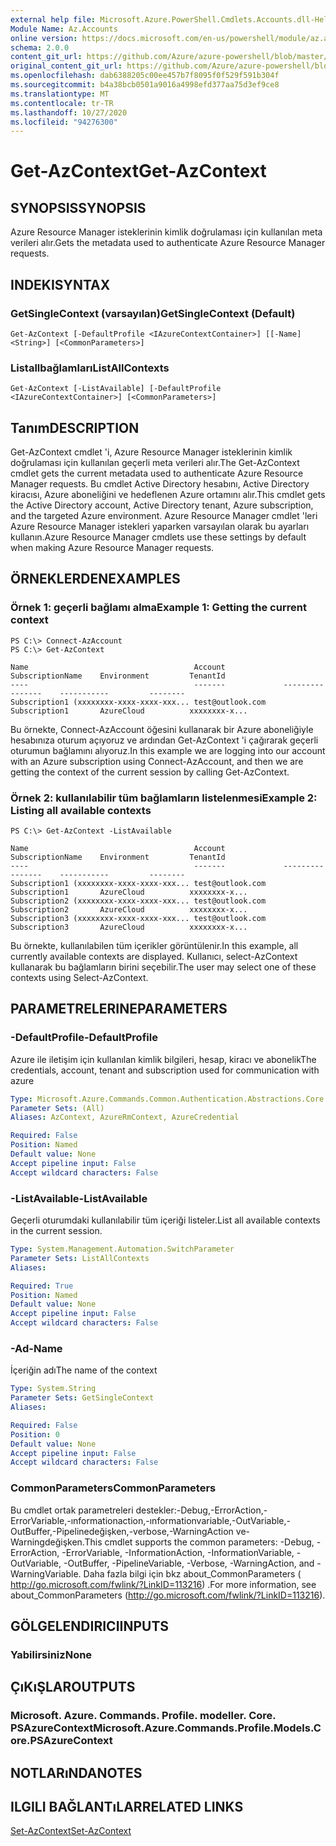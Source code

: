 ```yaml
---
external help file: Microsoft.Azure.PowerShell.Cmdlets.Accounts.dll-Help.xml
Module Name: Az.Accounts
online version: https://docs.microsoft.com/en-us/powershell/module/az.accounts/get-azcontext
schema: 2.0.0
content_git_url: https://github.com/Azure/azure-powershell/blob/master/src/Accounts/Accounts/help/Get-AzContext.md
original_content_git_url: https://github.com/Azure/azure-powershell/blob/master/src/Accounts/Accounts/help/Get-AzContext.md
ms.openlocfilehash: dab6388205c00ee457b7f8095f0f529f591b304f
ms.sourcegitcommit: b4a38bcb0501a9016a4998efd377aa75d3ef9ce8
ms.translationtype: MT
ms.contentlocale: tr-TR
ms.lasthandoff: 10/27/2020
ms.locfileid: "94276300"
---
```

# <span data-ttu-id="79c33-101">Get-AzContext</span><span class="sxs-lookup"><span data-stu-id="79c33-101">Get-AzContext</span></span>

## <span data-ttu-id="79c33-102">SYNOPSIS</span><span class="sxs-lookup"><span data-stu-id="79c33-102">SYNOPSIS</span></span>
<span data-ttu-id="79c33-103">Azure Resource Manager isteklerinin kimlik doğrulaması için kullanılan meta verileri alır.</span><span class="sxs-lookup"><span data-stu-id="79c33-103">Gets the metadata used to authenticate Azure Resource Manager requests.</span></span>

## <span data-ttu-id="79c33-104">INDEKI</span><span class="sxs-lookup"><span data-stu-id="79c33-104">SYNTAX</span></span>

### <span data-ttu-id="79c33-105">GetSingleContext (varsayılan)</span><span class="sxs-lookup"><span data-stu-id="79c33-105">GetSingleContext (Default)</span></span>
```
Get-AzContext [-DefaultProfile <IAzureContextContainer>] [[-Name] <String>] [<CommonParameters>]
```

### <span data-ttu-id="79c33-106">Listallbağlamları</span><span class="sxs-lookup"><span data-stu-id="79c33-106">ListAllContexts</span></span>
```
Get-AzContext [-ListAvailable] [-DefaultProfile <IAzureContextContainer>] [<CommonParameters>]
```

## <span data-ttu-id="79c33-107">Tanım</span><span class="sxs-lookup"><span data-stu-id="79c33-107">DESCRIPTION</span></span>
<span data-ttu-id="79c33-108">Get-AzContext cmdlet 'i, Azure Resource Manager isteklerinin kimlik doğrulaması için kullanılan geçerli meta verileri alır.</span><span class="sxs-lookup"><span data-stu-id="79c33-108">The Get-AzContext cmdlet gets the current metadata used to authenticate Azure Resource Manager requests.</span></span>
<span data-ttu-id="79c33-109">Bu cmdlet Active Directory hesabını, Active Directory kiracısı, Azure aboneliğini ve hedeflenen Azure ortamını alır.</span><span class="sxs-lookup"><span data-stu-id="79c33-109">This cmdlet gets the Active Directory account, Active Directory tenant, Azure subscription, and the targeted Azure environment.</span></span>
<span data-ttu-id="79c33-110">Azure Resource Manager cmdlet 'leri Azure Resource Manager istekleri yaparken varsayılan olarak bu ayarları kullanın.</span><span class="sxs-lookup"><span data-stu-id="79c33-110">Azure Resource Manager cmdlets use these settings by default when making Azure Resource Manager requests.</span></span>

## <span data-ttu-id="79c33-111">ÖRNEKLERDEN</span><span class="sxs-lookup"><span data-stu-id="79c33-111">EXAMPLES</span></span>

### <span data-ttu-id="79c33-112">Örnek 1: geçerli bağlamı alma</span><span class="sxs-lookup"><span data-stu-id="79c33-112">Example 1: Getting the current context</span></span>
```
PS C:\> Connect-AzAccount
PS C:\> Get-AzContext

Name                                     Account             SubscriptionName    Environment         TenantId
----                                     -------             ----------------    -----------         --------
Subscription1 (xxxxxxxx-xxxx-xxxx-xxx... test@outlook.com    Subscription1       AzureCloud          xxxxxxxx-x...
```

<span data-ttu-id="79c33-113">Bu örnekte, Connect-AzAccount öğesini kullanarak bir Azure aboneliğiyle hesabınıza oturum açıyoruz ve ardından Get-AzContext 'i çağırarak geçerli oturumun bağlamını alıyoruz.</span><span class="sxs-lookup"><span data-stu-id="79c33-113">In this example we are logging into our account with an Azure subscription using Connect-AzAccount, and then we are getting the context of the current session by calling Get-AzContext.</span></span>

### <span data-ttu-id="79c33-114">Örnek 2: kullanılabilir tüm bağlamların listelenmesi</span><span class="sxs-lookup"><span data-stu-id="79c33-114">Example 2: Listing all available contexts</span></span>
```
PS C:\> Get-AzContext -ListAvailable

Name                                     Account             SubscriptionName    Environment         TenantId
----                                     -------             ----------------    -----------         --------
Subscription1 (xxxxxxxx-xxxx-xxxx-xxx... test@outlook.com    Subscription1       AzureCloud          xxxxxxxx-x...
Subscription2 (xxxxxxxx-xxxx-xxxx-xxx... test@outlook.com    Subscription2       AzureCloud          xxxxxxxx-x...
Subscription3 (xxxxxxxx-xxxx-xxxx-xxx... test@outlook.com    Subscription3       AzureCloud          xxxxxxxx-x...
```

<span data-ttu-id="79c33-115">Bu örnekte, kullanılabilen tüm içerikler görüntülenir.</span><span class="sxs-lookup"><span data-stu-id="79c33-115">In this example, all currently available contexts are displayed.</span></span>  <span data-ttu-id="79c33-116">Kullanıcı, select-AzContext kullanarak bu bağlamların birini seçebilir.</span><span class="sxs-lookup"><span data-stu-id="79c33-116">The user may select one of these contexts using Select-AzContext.</span></span>

## <span data-ttu-id="79c33-117">PARAMETRELERINE</span><span class="sxs-lookup"><span data-stu-id="79c33-117">PARAMETERS</span></span>

### <span data-ttu-id="79c33-118">-DefaultProfile</span><span class="sxs-lookup"><span data-stu-id="79c33-118">-DefaultProfile</span></span>
<span data-ttu-id="79c33-119">Azure ile iletişim için kullanılan kimlik bilgileri, hesap, kiracı ve abonelik</span><span class="sxs-lookup"><span data-stu-id="79c33-119">The credentials, account, tenant and subscription used for communication with azure</span></span>

```yaml
Type: Microsoft.Azure.Commands.Common.Authentication.Abstractions.Core.IAzureContextContainer
Parameter Sets: (All)
Aliases: AzContext, AzureRmContext, AzureCredential

Required: False
Position: Named
Default value: None
Accept pipeline input: False
Accept wildcard characters: False
```

### <span data-ttu-id="79c33-120">-ListAvailable</span><span class="sxs-lookup"><span data-stu-id="79c33-120">-ListAvailable</span></span>
<span data-ttu-id="79c33-121">Geçerli oturumdaki kullanılabilir tüm içeriği listeler.</span><span class="sxs-lookup"><span data-stu-id="79c33-121">List all available contexts in the current session.</span></span>

```yaml
Type: System.Management.Automation.SwitchParameter
Parameter Sets: ListAllContexts
Aliases:

Required: True
Position: Named
Default value: None
Accept pipeline input: False
Accept wildcard characters: False
```

### <span data-ttu-id="79c33-122">-Ad</span><span class="sxs-lookup"><span data-stu-id="79c33-122">-Name</span></span>
<span data-ttu-id="79c33-123">İçeriğin adı</span><span class="sxs-lookup"><span data-stu-id="79c33-123">The name of the context</span></span>

```yaml
Type: System.String
Parameter Sets: GetSingleContext
Aliases:

Required: False
Position: 0
Default value: None
Accept pipeline input: False
Accept wildcard characters: False
```

### <span data-ttu-id="79c33-124">CommonParameters</span><span class="sxs-lookup"><span data-stu-id="79c33-124">CommonParameters</span></span>
<span data-ttu-id="79c33-125">Bu cmdlet ortak parametreleri destekler:-Debug,-ErrorAction,-ErrorVariable,-ınformationaction,-ınformationvariable,-OutVariable,-OutBuffer,-Pipelinedeğişken,-verbose,-WarningAction ve-Warningdeğişken.</span><span class="sxs-lookup"><span data-stu-id="79c33-125">This cmdlet supports the common parameters: -Debug, -ErrorAction, -ErrorVariable, -InformationAction, -InformationVariable, -OutVariable, -OutBuffer, -PipelineVariable, -Verbose, -WarningAction, and -WarningVariable.</span></span> <span data-ttu-id="79c33-126">Daha fazla bilgi için bkz about_CommonParameters ( http://go.microsoft.com/fwlink/?LinkID=113216) .</span><span class="sxs-lookup"><span data-stu-id="79c33-126">For more information, see about_CommonParameters (http://go.microsoft.com/fwlink/?LinkID=113216).</span></span>

## <span data-ttu-id="79c33-127">GÖLGELENDIRICI</span><span class="sxs-lookup"><span data-stu-id="79c33-127">INPUTS</span></span>

### <span data-ttu-id="79c33-128">Yabilirsiniz</span><span class="sxs-lookup"><span data-stu-id="79c33-128">None</span></span>

## <span data-ttu-id="79c33-129">ÇıKıŞLAR</span><span class="sxs-lookup"><span data-stu-id="79c33-129">OUTPUTS</span></span>

### <span data-ttu-id="79c33-130">Microsoft. Azure. Commands. Profile. modeller. Core. PSAzureContext</span><span class="sxs-lookup"><span data-stu-id="79c33-130">Microsoft.Azure.Commands.Profile.Models.Core.PSAzureContext</span></span>

## <span data-ttu-id="79c33-131">NOTLARıNDA</span><span class="sxs-lookup"><span data-stu-id="79c33-131">NOTES</span></span>

## <span data-ttu-id="79c33-132">ILGILI BAĞLANTıLAR</span><span class="sxs-lookup"><span data-stu-id="79c33-132">RELATED LINKS</span></span>

[<span data-ttu-id="79c33-133">Set-AzContext</span><span class="sxs-lookup"><span data-stu-id="79c33-133">Set-AzContext</span></span>](./Set-AzContext.md)

